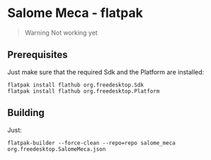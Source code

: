 # Salome Meca - flatpak
> Warning
> Not working yet
## Prerequisites
Just make sure that the required Sdk and the Platform are installed:
```
flatpak install flathub org.freedesktop.Sdk
flatpak install flathub org.freedesktop.Platform
```
## Building
Just:
```
flatpak-builder --force-clean --repo=repo salome_meca org.freedesktop.SalomeMeca.json
```
